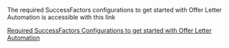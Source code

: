 The required SuccessFactors configurations to get started with Offer Letter Automation is accessible with this link

[Required SuccessFactors Configurations to get started with Offer Letter Automation](../99_Documents/sf_configuration_offer_letter_distribution.pdf)
